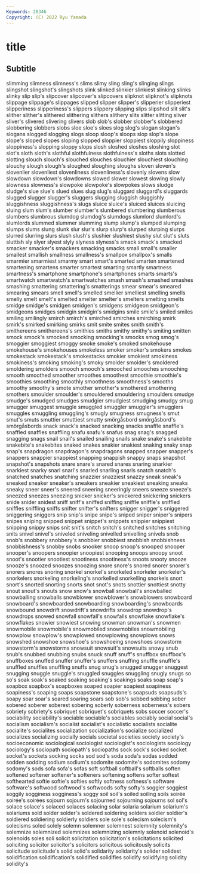 ```yaml
---
Keywords: 28346
Copyright: (C) 2022 Ryu Yamada
---
```



# title

## Subtitle
 slimming slimness
slimness's slims slimy sling sling's slinging slings slingshot slingshot's slingshots
slink slinked slinkier slinkiest slinking slinks slinky slip slip's slipcover
slipcover's slipcovers slipknot slipknot's slipknots slippage slippage's slippages slipped slipper
slipper's slipperier slipperiest slipperiness slipperiness's slippers slippery slipping slips slipshod
slit slit's slither slither's slithered slithering slithers slithery slits slitter
slitting sliver sliver's slivered slivering slivers slob slob's slobber slobber's
slobbered slobbering slobbers slobs sloe sloe's sloes slog slog's slogan
slogan's slogans slogged slogging slogs sloop sloop's sloops slop slop's
slope slope's sloped slopes sloping slopped sloppier sloppiest sloppily sloppiness
sloppiness's slopping sloppy slops slosh sloshed sloshes sloshing slot slot's
sloth sloth's slothful slothfulness slothfulness's sloths slots slotted slotting slouch
slouch's slouched slouches slouchier slouchiest slouching slouchy slough slough's sloughed
sloughing sloughs sloven sloven's slovenlier slovenliest slovenliness slovenliness's slovenly slovens
slow slowdown slowdown's slowdowns slowed slower slowest slowing slowly slowness
slowness's slowpoke slowpoke's slowpokes slows sludge sludge's slue slue's slued
slues slug slug's sluggard sluggard's sluggards slugged slugger slugger's sluggers
slugging sluggish sluggishly sluggishness sluggishness's slugs sluice sluice's sluiced sluices
sluicing sluing slum slum's slumber slumber's slumbered slumbering slumberous slumbers
slumbrous slumdog slumdog's slumdogs slumlord slumlord's slumlords slummed slummer slumming
slump slump's slumped slumping slumps slums slung slunk slur slur's
slurp slurp's slurped slurping slurps slurred slurring slurs slush slush's
slushier slushiest slushy slut slut's sluts sluttish sly slyer slyest
slyly slyness slyness's smack smack's smacked smacker smacker's smackers smacking
smacks small small's smaller smallest smallish smallness smallness's smallpox smallpox's
smalls smarmier smarmiest smarmy smart smart's smarted smarten smartened smartening
smartens smarter smartest smarting smartly smartness smartness's smartphone smartphone's smartphones
smarts smarts's smartwatch smartwatch's smartwatches smash smash's smashed smashes smashing
smattering smattering's smatterings smear smear's smeared smearing smears smell smell's
smelled smellier smelliest smelling smells smelly smelt smelt's smelted smelter
smelter's smelters smelting smelts smidge smidge's smidgen smidgen's smidgens smidgeon
smidgeon's smidgeons smidges smidgin smidgin's smidgins smile smile's smiled smiles
smiling smilingly smirch smirch's smirched smirches smirching smirk smirk's smirked
smirking smirks smit smite smites smith smith's smithereens smithereens's smithies
smiths smithy smithy's smiting smitten smock smock's smocked smocking smocking's
smocks smog smog's smoggier smoggiest smoggy smoke smoke's smoked smokehouse
smokehouse's smokehouses smokeless smoker smoker's smokers smokes smokestack smokestack's smokestacks
smokier smokiest smokiness smokiness's smoking smoking's smoky smolder smolder's smoldered
smoldering smolders smooch smooch's smooched smooches smooching smooth smoothed smoother
smoothes smoothest smoothie smoothie's smoothies smoothing smoothly smoothness smoothness's smooths
smoothy smoothy's smote smother smother's smothered smothering smothers smoulder smoulder's
smouldered smouldering smoulders smudge smudge's smudged smudges smudgier smudgiest smudging
smudgy smug smugger smuggest smuggle smuggled smuggler smuggler's smugglers smuggles
smuggling smuggling's smugly smugness smugness's smut smut's smuts smuttier smuttiest
smutty smörgåsbord smörgåsbord's smörgåsbords snack snack's snacked snacking snacks snaffle
snaffle's snaffled snaffles snaffling snafu snafu's snafus snag snag's snagged
snagging snags snail snail's snailed snailing snails snake snake's snakebite
snakebite's snakebites snaked snakes snakier snakiest snaking snaky snap snap's
snapdragon snapdragon's snapdragons snapped snapper snapper's snappers snappier snappiest snapping
snappish snappy snaps snapshot snapshot's snapshots snare snare's snared snares
snaring snarkier snarkiest snarky snarl snarl's snarled snarling snarls snatch
snatch's snatched snatches snatching snazzier snazziest snazzy sneak sneak's sneaked
sneaker sneaker's sneakers sneakier sneakiest sneaking sneaks sneaky sneer sneer's
sneered sneering sneeringly sneers sneeze sneeze's sneezed sneezes sneezing snicker
snicker's snickered snickering snickers snide snider snidest sniff sniff's sniffed
sniffing sniffle sniffle's sniffled sniffles sniffling sniffs snifter snifter's snifters
snigger snigger's sniggered sniggering sniggers snip snip's snipe snipe's sniped
sniper sniper's snipers snipes sniping snipped snippet snippet's snippets snippier
snippiest snipping snippy snips snit snit's snitch snitch's snitched snitches
snitching snits snivel snivel's sniveled sniveling snivelled snivelling snivels snob
snob's snobbery snobbery's snobbier snobbiest snobbish snobbishness snobbishness's snobby snobs
snooker snoop snoop's snooped snooper snooper's snoopers snoopier snoopiest snooping
snoops snoopy snoot snoot's snootier snootiest snootiness snootiness's snoots snooty
snooze snooze's snoozed snoozes snoozing snore snore's snored snorer snorer's
snorers snores snoring snorkel snorkel's snorkeled snorkeler snorkeler's snorkelers snorkeling
snorkeling's snorkelled snorkelling snorkels snort snort's snorted snorting snorts snot
snot's snots snottier snottiest snotty snout snout's snouts snow snow's
snowball snowball's snowballed snowballing snowballs snowblower snowblower's snowblowers snowboard snowboard's
snowboarded snowboarding snowboarding's snowboards snowbound snowdrift snowdrift's snowdrifts snowdrop snowdrop's
snowdrops snowed snowfall snowfall's snowfalls snowflake snowflake's snowflakes snowier snowiest
snowing snowman snowman's snowmen snowmobile snowmobile's snowmobiled snowmobiles snowmobiling snowplow
snowplow's snowplowed snowplowing snowplows snows snowshed snowshoe snowshoe's snowshoeing snowshoes
snowstorm snowstorm's snowstorms snowsuit snowsuit's snowsuits snowy snub snub's snubbed
snubbing snubs snuck snuff snuff's snuffbox snuffbox's snuffboxes snuffed snuffer
snuffer's snuffers snuffing snuffle snuffle's snuffled snuffles snuffling snuffs snug
snug's snugged snugger snuggest snugging snuggle snuggle's snuggled snuggles snuggling
snugly snugs so so's soak soak's soaked soaking soaking's soakings
soaks soap soap's soapbox soapbox's soapboxes soaped soapier soapiest soapiness
soapiness's soaping soaps soapstone soapstone's soapsuds soapsuds's soapy soar soar's
soared soaring soars sob sob's sobbed sobbing sober sobered soberer
soberest sobering soberly soberness soberness's sobers sobriety sobriety's sobriquet sobriquet's
sobriquets sobs soccer soccer's sociability sociability's sociable sociable's sociables sociably
social social's socialism socialism's socialist socialist's socialistic socialists socialite socialite's
socialites socialization socialization's socialize socialized socializes socializing socially socials societal
societies society society's socioeconomic sociological sociologist sociologist's sociologists sociology sociology's
sociopath sociopath's sociopaths sock sock's socked socket socket's sockets socking
socks sod sod's soda soda's sodas sodded sodden sodding sodium
sodium's sodomite sodomite's sodomites sodomy sodomy's sods sofa sofa's sofas
soft softball softball's softballs soften softened softener softener's softeners softening
softens softer softest softhearted softie softie's softies softly softness softness's
software software's softwood softwood's softwoods softy softy's soggier soggiest soggily
sogginess sogginess's soggy soil soil's soiled soiling soils soirée soirée's
soirées sojourn sojourn's sojourned sojourning sojourns sol sol's solace solace's
solaced solaces solacing solar solaria solarium solarium's solariums sold solder
solder's soldered soldering solders soldier soldier's soldiered soldiering soldierly soldiers
sole sole's solecism solecism's solecisms soled solely solemn solemner solemnest
solemnity solemnity's solemnize solemnized solemnizes solemnizing solemnly solenoid solenoid's solenoids
soles soli solicit solicitation solicitation's solicitations solicited soliciting solicitor solicitor's
solicitors solicitous solicitously solicits solicitude solicitude's solid solid's solidarity solidarity's
solider solidest solidification solidification's solidified solidifies solidify solidifying solidity solidity's

